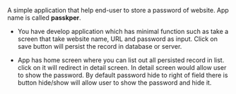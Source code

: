 A simple application that help end-user to store a password of website. App name is called **passkper**. 

- You have develop application which has minimal function such as take a screen that take website name, URL and password as input. Click on save button will persist the record in database or server.

- App has home screen where you can list out all persisted record in list. click on it will redirect in detail screen.
In detail screen would allow user to show the password. By default password hide to right of field there is button hide/show will allow user to show the password and hide it.

